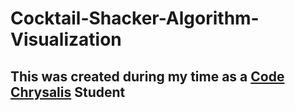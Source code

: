 # Cocktail-Shacker-Algorithm-Visualization
## This was created during my time as a [Code Chrysalis](https://codechrysalis.io) Student